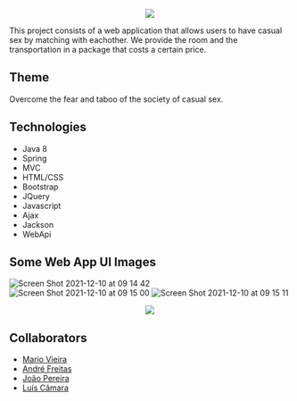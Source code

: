 <p align="center">
  <img src="https://user-images.githubusercontent.com/47696178/145558159-c353fb1a-837e-498b-a751-07af98b7e3ee.png" />
</p>

This project consists of a web application that allows users to have casual sex by matching with eachother. 
We provide the room and the transportation in a package that costs a certain price.

## Theme
Overcome the fear and taboo of the society of casual sex.

## Technologies
+ Java 8
+ Spring
+ MVC
+ HTML/CSS
+ Bootstrap
+ JQuery
+ Javascript
+ Ajax
+ Jackson
+ WebApi

## Some Web App UI Images
![Screen Shot 2021-12-10 at 09 14 42](https://user-images.githubusercontent.com/47696178/145558146-a455ec17-70db-408e-842f-39e9609c96ac.png)
![Screen Shot 2021-12-10 at 09 15 00](https://user-images.githubusercontent.com/47696178/145558151-7bfb74e9-5295-49ae-9b7e-3773b22efc20.png)
![Screen Shot 2021-12-10 at 09 15 11](https://user-images.githubusercontent.com/47696178/145558156-22197903-6bb8-4950-b6a8-7199411bc9ed.png)
<p align="center">
  <img src="https://user-images.githubusercontent.com/47696178/145558158-1e3cfab7-55a3-4ab2-a182-15b3b8689e4d.png" />
</p>

## Collaborators
+ [Mario Vieira](https://github.com/MarioWork)
+ [André Freitas](https://github.com/andresatierf)
+ [João Pereira](https://github.com/jpv-pereira)
+ [Luís Câmara](https://github.com/shrimp16)


